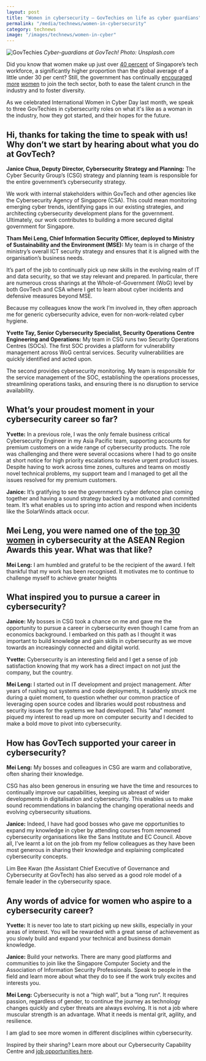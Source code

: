 ```yaml
---
layout: post
title: "Women in cybersecurity – GovTechies on life as cyber guardians"
permalink: "/media/technews/women-in-cybersecurity"
category: technews
image: "/images/technews/women-in-cyber"
---
```


![GovTechies](/images/technews/women_in_cyber.png)
*Cyber-guardians at GovTech! Photo: Unsplash.com*

Did you know that women make up just over [40 percent](https://www.bcg.com/publications/2020/boosting-women-in-southeast-asia-tech-sector) of Singapore’s tech workforce, a significantly higher proportion than the global average of a little under 30 per cent? Still, the government has continually [encouraged](https://www.straitstimes.com/tech/tech-news/women-can-help-ease-talent-crunch-in-cyber-security-industry-josephine-teo) [more](https://www.straitstimes.com/singapore/new-stem-educational-programme-to-prepare-young-women-for-careers-in-fintech) [women](https://www.straitstimes.com/tech/generationtech-inspiring-teen-girls-STEM-tech-roles) to join the tech sector, both to ease the talent crunch in the industry and to foster diversity. 

As we celebrated International Women in Cyber Day last month, we speak to three GovTechies in cybersecurity roles on what it's like as a woman in the industry, how they got started, and their hopes for the future. 

## Hi, thanks for taking the time to speak with us! Why don’t we start by hearing about what you do at GovTech? 

**Janice Chua, Deputy Director, Cybersecurity Strategy and Planning:** The Cyber Security Group’s (CSG) strategy and planning team is responsible for the entire government’s cybersecurity strategy. 

We work with internal stakeholders within GovTech and other agencies like the Cybersecurity Agency of Singapore (CSA). This could mean monitoring emerging cyber trends, identifying gaps in our existing strategies, and architecting cybersecurity development plans for the government. Ultimately, our work contributes to building a more secured digital government for Singapore.

**Tham Mei Leng, Chief Information Security Officer, deployed to Ministry of Sustainability and the Environment (MSE):**  My team is in charge of the ministry’s overall ICT security strategy and ensures that it is aligned with the organisation’s business needs.

It’s part of the job to continually pick up new skills in the evolving realm of IT and data security, so that we stay relevant and prepared. In particular, there are numerous cross sharings at the Whole-of-Government (WoG) level by both GovTech and CSA where I get to learn about cyber incidents and defensive measures beyond MSE. 

Because my colleagues know the work I’m involved in, they often approach me for generic cybersecurity advice, even for non-work-related cyber hygiene.

**Yvette Tay, Senior Cybersecurity Specialist, Security Operations Centre Engineering and Operations:** My team in CSG runs two Security Operations Centres (SOCs). The first SOC provides a platform for vulnerability management across WoG central services. Security vulnerabilities are quickly identified and acted upon.

The second provides cybersecurity monitoring. My team is responsible for the service management of the SOC, establishing the operations processes, streamlining operations tasks, and ensuring there is no disruption to service availability.

## What’s your proudest moment in your cybersecurity career so far?

**Yvette:** In a previous role, I was the only female business critical Cybersecurity Engineer in my Asia Pacific team, supporting accounts for premium customers on a wide range of cybersecurity products. The role was challenging and there were several occasions where I had to go onsite at short notice for high priority escalations to resolve urgent product issues. Despite having to work across time zones, cultures and teams on mostly novel technical problems, my support team and I managed to get all the issues resolved for my premium customers.


**Janice:** It’s gratifying to see the government’s cyber defence plan coming together and having a sound strategy backed by a motivated and committed team. It’s what enables us to spring into action and respond when incidents like the SolarWinds attack occur. 


## Mei Leng, you were named one of the [top 30 women](https://womeninsecurityaseanregion.com/) in cybersecurity at the ASEAN Region Awards this year. What was that like? 


**Mei Leng:** I am humbled and grateful to be the recipient of the award. I felt thankful that my work has been recognised. It motivates me to continue to challenge myself to achieve greater heights

## What inspired you to pursue a career in cybersecurity?

**Janice:** My bosses in CSG took a chance on me and gave me the opportunity to pursue a career in cybersecurity even though I came from an economics background. I embarked on this path as I thought it was important to build knowledge and gain skills in cybersecurity as we move towards an increasingly connected and digital world.

**Yvette:** Cybersecurity is an interesting field and I get a sense of job satisfaction knowing that my work has a direct impact on not just the company, but the country. 

**Mei Leng:** I started out in IT development and project management. After years of rushing out systems and code deployments, it suddenly struck me during a quiet moment, to question whether our common practice of leveraging open source codes and libraries would post robustness and security issues for the systems we had developed. This “aha” moment piqued my interest to read up more on computer security and I decided to make a bold move to pivot into cybersecurity.

## How has GovTech supported your career in cybersecurity?
**Mei Leng:** My bosses and colleagues in CSG are warm and collaborative, often sharing their knowledge. 

CSG has also been generous in ensuring we have the time and resources to continually improve our capabilities, keeping us abreast of wider developments in digitalisation and cybersecurity. This enables us to make sound recommendations in balancing the changing operational needs and evolving cybersecurity situations.

**Janice:** Indeed, I have had good bosses who gave me opportunities to expand my knowledge in cyber by attending courses from renowned cybersecurity organisations like the Sans Institute and EC Council. Above all, I’ve learnt a lot on the job from my fellow colleagues as they have been most generous in sharing their knowledge and explaining complicated cybersecurity concepts.

Lim Bee Kwan (the Assistant Chief Executive of Governance and Cybersecurity at GovTech) has also served as a good role model of a female leader in the cybersecurity space.

## Any words of advice for women who aspire to a cybersecurity career?

**Yvette:** It is never too late to start picking up new skills, especially in your areas of interest. You will be rewarded with a great sense of achievement as you slowly build and expand your technical and business domain knowledge.

**Janice:** Build your networks. There are many good platforms and communities to join like the Singapore Computer Society and the Association of Information Security Professionals. Speak to people in the field and learn more about what they do to see if the work truly excites and interests you.

**Mei Leng:** Cybersecurity is not a “high wall”, but a “long run”. It requires passion, regardless of gender, to continue the journey as technology changes quickly and cyber threats are always evolving. It is not a job where muscular strength is an advantage. What it needs is mental grit, agility, and resilience.

I am glad to see more women in different disciplines within cybersecurity.

Inspired by their sharing? Learn more about our Cybersecurity Capability Centre and [job opportunities here](https://www.tech.gov.sg/capability-centre-csg).
